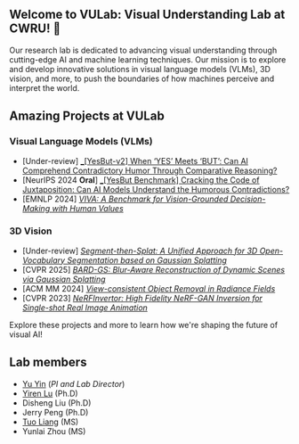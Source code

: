 ## Welcome to VULab: Visual Understanding Lab at CWRU! 👋 
Our research lab is dedicated to advancing visual understanding through cutting-edge AI and machine learning techniques. Our mission is to explore and develop innovative solutions in visual language models (VLMs), 3D vision, and more, to push the boundaries of how machines perceive and interpret the world.

## Amazing Projects at VULab
### Visual Language Models (VLMs) 
- [Under-review] [_\[YesBut-v2\] When ‘YES’ Meets ‘BUT’: Can AI Comprehend Contradictory Humor Through Comparative Reasoning?](https://vulab-ai.github.io/YESBUT-v2/) 
- [NeurIPS 2024 **Oral**] [_\[YesBut Benchmark\] Cracking the Code of Juxtaposition: Can AI Models Understand the Humorous Contradictions?](https://vulab-ai.github.io/YESBUT_Homepage/) 
- [EMNLP 2024] [_VIVA: A Benchmark for Vision-Grounded Decision-Making with Human Values_](https://derekhu.com/project_page/viva_website_emnlp24/)

  
### 3D Vision
- [Under-review] [_Segment-then-Splat: A Unified Approach for 3D Open-Vocabulary Segmentation based on Gaussian Splatting_](https://vulab-ai.github.io/Segment-then-Splat/)
- [CVPR 2025] [_BARD-GS: Blur-Aware Reconstruction of Dynamic Scenes via Gaussian Splatting_](https://vulab-ai.github.io/BARD-GS/)
- [ACM MM 2024] [_View-consistent Object Removal in Radiance Fields_](https://vulab-ai.github.io/View-consistent_Object_Removal_in_Radiance_Fields/)
- [CVPR 2023] [_NeRFInvertor: High Fidelity NeRF-GAN Inversion for Single-shot Real Image Animation_](https://github.com/YuYin1/NeRFInvertor) 

<!--
### Generative Models
-->


Explore these projects and more to learn how we're shaping the future of visual AI!

## Lab members
- [Yu Yin](https://yin-yu.github.io/) (_PI and Lab Director_)
- [Yiren Lu](https://yiren-lu.com/) (Ph.D)
- Disheng Liu (Ph.D)
- Jerry Peng (Ph.D)
- [Tuo Liang](https://tuo-liang.github.io/) (MS)
- Yunlai Zhou (MS)


<!--
**Here are some ideas to get you started:**

🙋‍♀️ A short introduction - what is your organization all about?
🌈 Contribution guidelines - how can the community get involved?
👩‍💻 Useful resources - where can the community find your docs? Is there anything else the community should know?
-->
